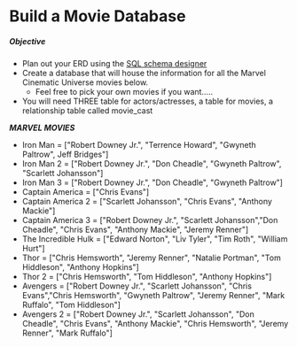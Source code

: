 # Build a Movie Database

##### Objective

* Plan out your ERD using the [SQL schema designer](http://ondras.zarovi.cz/sql/demo/)
* Create a database that will house the information for all the Marvel Cinematic Universe movies below. 
	* Feel free to pick your own movies if you want.....
* You will need THREE table for actors/actresses, a table for movies, a relationship table called movie_cast

***MARVEL MOVIES***

* Iron Man = ["Robert Downey Jr.", "Terrence Howard", "Gwyneth Paltrow", Jeff Bridges"]
* Iron Man 2 = ["Robert Downey Jr.", "Don Cheadle", "Gwyneth Paltrow", "Scarlett Johansson"]
* Iron Man 3 = ["Robert Downey Jr.", "Don Cheadle", "Gwyneth Paltrow"]
* Captain America = ["Chris Evans"]
* Captain America 2 = ["Scarlett Johansson", "Chris Evans", "Anthony Mackie"]
* Captain America 3 = ["Robert Downey Jr.", "Scarlett Johansson","Don Cheadle", "Chris Evans", "Anthony Mackie", "Jeremy Renner"]
* The Incredible Hulk = ["Edward Norton", "Liv Tyler", "Tim Roth", "William Hurt"]
* Thor = ["Chris Hemsworth", "Jeremy Renner", "Natalie Portman", "Tom Hiddleson", "Anthony Hopkins"]
* Thor 2 = ["Chris Hemsworth", "Tom Hiddleson", "Anthony Hopkins"]
* Avengers = ["Robert Downey Jr.", "Scarlett Johansson", "Chris Evans","Chris Hemsworth", "Gwyneth Paltrow", "Jeremy Renner", "Mark Ruffalo", "Tom Hiddleson"]
* Avengers 2 = ["Robert Downey Jr.", "Scarlett Johansson", "Don Cheadle", "Chris Evans", "Anthony Mackie", "Chris Hemsworth", "Jeremy Renner", "Mark Ruffalo"]
